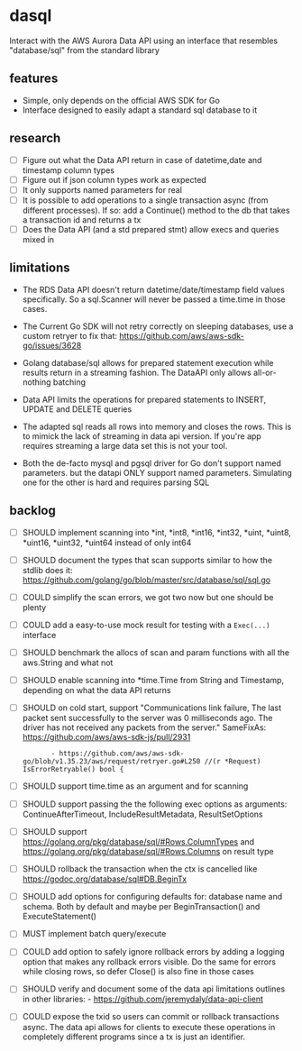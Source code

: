 # dasql
Interact with the AWS Aurora Data API using an interface that resembles "database/sql" from the standard library

## features
- Simple, only depends on the official AWS SDK for Go
- Interface designed to easily adapt a standard sql database to it

## research
- [ ] Figure out what the Data API return in case of datetime,date and timestamp column types
- [ ] Figure out if json column types work as expected
- [ ] It only supports named parameters for real
- [ ] It is possible to add operations to a single transaction async (from different processes).
      If so: add a Continue() method to the db that takes a transaction id and returns a tx
- [ ] Does the Data API (and a std prepared stmt) allow execs and queries mixed in 

## limitations
- The RDS Data API doesn't return datetime/date/timestamp field values specifically. So a sql.Scanner
will never be passed a time.time in those cases. 

- The Current Go SDK will not retry correctly on sleeping databases, use a custom retryer to
fix that: https://github.com/aws/aws-sdk-go/issues/3628

- Golang database/sql allows for prepared statement execution while results return in a streaming
  fashion. The DataAPI only allows all-or-nothing batching

- Data API limits the operations for prepared statements to INSERT, UPDATE and DELETE queries

- The adapted sql reads all rows into memory and closes the rows. This is to mimick the lack of
streaming in data api version. If you're app requires streaming a large data set this is not 
your tool.

- Both the de-facto mysql and pgsql driver for Go don't support named parameters. but the datapi
ONLY support named parameters. Simulating one for the other is hard and requires parsing SQL

## backlog
- [ ] SHOULD implement scanning into *int, *int8, *int16, *int32, *uint, *uint8, *uint16, *uint32, 
             *uint64 instead of only int64
- [ ] SHOULD document the types that scan supports similar to how the stdlib does it: 
             https://github.com/golang/go/blob/master/src/database/sql/sql.go
- [ ] COULD  simplify the scan errors, we got two now but one should be plenty
- [ ] COULD  add a easy-to-use mock result for testing with a `Exec(...)` interface
- [ ] SHOULD benchmark the allocs of scan and param functions with all the aws.String and what not
- [ ] SHOULD enable scanning into *time.Time from String and Timestamp, depending on what the data
             API returns
- [ ] SHOULD on cold start, support "Communications link failure, The last packet sent successfully
             to the server was 0 milliseconds ago. The driver has not received any packets from 
             the server."
             SameFixAs: https://github.com/aws/aws-sdk-js/pull/2931

             - https://github.com/aws/aws-sdk-go/blob/v1.35.23/aws/request/retryer.go#L250 //(r *Request) IsErrorRetryable() bool {
- [ ] SHOULD support time.time as an argument and for scanning
- [ ] SHOULD support passing the the following exec options as arguments: 
             ContinueAfterTimeout, IncludeResultMetadata, ResultSetOptions
- [ ] SHOULD support https://golang.org/pkg/database/sql/#Rows.ColumnTypes 
             and https://golang.org/pkg/database/sql/#Rows.Columns on result type
- [ ] SHOULD rollback the transaction when the ctx is cancelled like https://godoc.org/database/sql#DB.BeginTx
- [ ] SHOULD add options for configuring defaults for: database name and schema. Both by default
             and maybe per BeginTransaction() and ExecuteStatement()
- [ ] MUST   implement batch query/execute
- [ ] COULD  add option to safely ignore rollback errors by adding a logging option that makes
             any rollback errors visible. Do the same for errors while closing rows, so defer 
             Close() is also fine in those cases
- [ ] SHOULD verify and document some of the data api limitations outlines in other libraries:
              - https://github.com/jeremydaly/data-api-client
- [ ] COULD  expose the txid so users can commit or rollback transactions async. The data api allows
             for clients to execute these operations in completely different programs since a tx is
             just an identifier.
